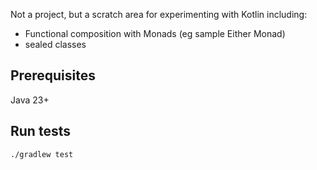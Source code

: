 
Not a project, but a scratch area for experimenting with Kotlin including:
* Functional composition with Monads (eg sample Either Monad)
* sealed classes

## Prerequisites

Java 23+

## Run tests

```shell
./gradlew test 
```